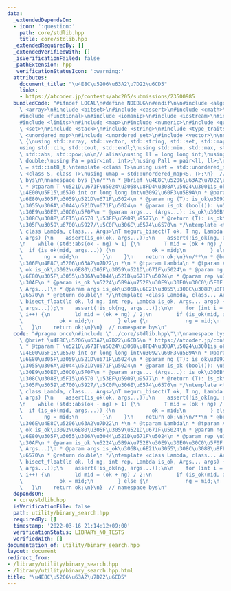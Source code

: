 ```yaml
---
data:
  _extendedDependsOn:
  - icon: ':question:'
    path: core/stdlib.hpp
    title: core/stdlib.hpp
  _extendedRequiredBy: []
  _extendedVerifiedWith: []
  _isVerificationFailed: false
  _pathExtension: hpp
  _verificationStatusIcon: ':warning:'
  attributes:
    document_title: "\u4E8C\u5206\u63A2\u7D22\u6CD5"
    links:
    - https://atcoder.jp/contests/abc205/submissions/23500985
  bundledCode: "#ifndef LOCAL\n#define NDEBUG\n#endif\n\n#include <algorithm>\n#include\
    \ <array>\n#include <bitset>\n#include <cassert>\n#include <cmath>\n#include <complex>\n\
    #include <functional>\n#include <iomanip>\n#include <iostream>\n#include <iterator>\n\
    #include <limits>\n#include <map>\n#include <numeric>\n#include <queue>\n#include\
    \ <set>\n#include <stack>\n#include <string>\n#include <type_traits>\n#include\
    \ <unordered_map>\n#include <unordered_set>\n#include <vector>\n\nnamespace bys\
    \ {\nusing std::array, std::vector, std::string, std::set, std::map, std::pair;\n\
    using std::cin, std::cout, std::endl;\nusing std::min, std::max, std::sort, std::reverse,\
    \ std::abs, std::pow;\n\n// alias\nusing ll = long long int;\nusing ld = long\
    \ double;\nusing Pa = pair<int, int>;\nusing Pall = pair<ll, ll>;\nusing ibool\
    \ = std::int8_t;\ntemplate <class T>\nusing uset = std::unordered_set<T>;\ntemplate\
    \ <class S, class T>\nusing umap = std::unordered_map<S, T>;\n}  // namespace\
    \ bys\n\nnamespace bys {\n/**\n * @brief \u4E8C\u5206\u63A2\u7D22\u6CD5\n * https://atcoder.jp/contests/abc205/submissions/23500985\n\
    \ * @tparam T \u521D\u671F\u5024\u3068\u8FD4\u308A\u5024\u3001is_ok\u306E\u7B2C\
    \u4E00\u5F15\u6570 int or long long int\u3092\u60F3\u5B9A\n * @param ok (T): is_ok\u3092\
    \u6E80\u305F\u3059\u521D\u671F\u5024\n * @param ng (T): is_ok\u3092\u6E80\u305F\
    \u3055\u306A\u3044\u521D\u671F\u5024\n * @param is_ok (bool()): \u5224\u5B9A\u7528\
    \u30E9\u30E0\u30C0\u5F0F\n * @param args... (Args...): is_ok\u306B\u6E21\u3055\
    \u308C\u308B\u5F15\u6570 \u53EF\u5909\u9577\n * @return (T): is_ok\u3092\u6E80\
    \u305F\u3059\u6700\u5927/\u5C0F\u306E\u6574\u6570\n */\ntemplate <typename T,\
    \ class Lambda, class... Args>\nT meguru_bisect(T ok, T ng, Lambda is_ok, Args...\
    \ args) {\n    assert(is_ok(ok, args...));\n    assert(!is_ok(ng, args...));\n\
    \n    while (std::abs(ok - ng) > 1) {\n        T mid = (ok + ng) / 2;\n      \
    \  if (is_ok(mid, args...)) {\n            ok = mid;\n        } else {\n     \
    \       ng = mid;\n        }\n    }\n    return ok;\n}\n/**\n * @brief \u5B9F\u6570\
    \u306E\u4E8C\u5206\u63A2\u7D22\n *\n * @tparam Lambda\n * @tparam Args\n * @param\
    \ ok is_ok\u3092\u6E80\u305F\u3059\u521D\u671F\u5024\n * @param ng is_ok\u3092\
    \u6E80\u305F\u3055\u306A\u3044\u521D\u671F\u5024\n * @param rep \u30A8\u30DD\u30C3\
    \u30AF\n * @param is_ok \u5224\u5B9A\u7528\u30E9\u30E0\u30C0\u5F0F bool(long double,\
    \ Args...)\n * @param args is_ok\u306B\u6E21\u3055\u308C\u308B\u8FFD\u52A0\u5F15\
    \u6570\n * @return double\n */\ntemplate <class Lambda, class... Args>\ndouble\
    \ bisect_float(ld ok, ld ng, int rep, Lambda is_ok, Args... args) {\n    assert(is_ok(ok,\
    \ args...));\n    assert(!is_ok(ng, args...));\n\n    for (int i = 0; i < rep;\
    \ i++) {\n        ld mid = (ok + ng) / 2;\n        if (is_ok(mid, args...)) {\n\
    \            ok = mid;\n        } else {\n            ng = mid;\n        }\n \
    \   }\n    return ok;\n}\n}  // namespace bys\n"
  code: "#pragma once\n#include \"../core/stdlib.hpp\"\n\nnamespace bys {\n/**\n *\
    \ @brief \u4E8C\u5206\u63A2\u7D22\u6CD5\n * https://atcoder.jp/contests/abc205/submissions/23500985\n\
    \ * @tparam T \u521D\u671F\u5024\u3068\u8FD4\u308A\u5024\u3001is_ok\u306E\u7B2C\
    \u4E00\u5F15\u6570 int or long long int\u3092\u60F3\u5B9A\n * @param ok (T): is_ok\u3092\
    \u6E80\u305F\u3059\u521D\u671F\u5024\n * @param ng (T): is_ok\u3092\u6E80\u305F\
    \u3055\u306A\u3044\u521D\u671F\u5024\n * @param is_ok (bool()): \u5224\u5B9A\u7528\
    \u30E9\u30E0\u30C0\u5F0F\n * @param args... (Args...): is_ok\u306B\u6E21\u3055\
    \u308C\u308B\u5F15\u6570 \u53EF\u5909\u9577\n * @return (T): is_ok\u3092\u6E80\
    \u305F\u3059\u6700\u5927/\u5C0F\u306E\u6574\u6570\n */\ntemplate <typename T,\
    \ class Lambda, class... Args>\nT meguru_bisect(T ok, T ng, Lambda is_ok, Args...\
    \ args) {\n    assert(is_ok(ok, args...));\n    assert(!is_ok(ng, args...));\n\
    \n    while (std::abs(ok - ng) > 1) {\n        T mid = (ok + ng) / 2;\n      \
    \  if (is_ok(mid, args...)) {\n            ok = mid;\n        } else {\n     \
    \       ng = mid;\n        }\n    }\n    return ok;\n}\n/**\n * @brief \u5B9F\u6570\
    \u306E\u4E8C\u5206\u63A2\u7D22\n *\n * @tparam Lambda\n * @tparam Args\n * @param\
    \ ok is_ok\u3092\u6E80\u305F\u3059\u521D\u671F\u5024\n * @param ng is_ok\u3092\
    \u6E80\u305F\u3055\u306A\u3044\u521D\u671F\u5024\n * @param rep \u30A8\u30DD\u30C3\
    \u30AF\n * @param is_ok \u5224\u5B9A\u7528\u30E9\u30E0\u30C0\u5F0F bool(long double,\
    \ Args...)\n * @param args is_ok\u306B\u6E21\u3055\u308C\u308B\u8FFD\u52A0\u5F15\
    \u6570\n * @return double\n */\ntemplate <class Lambda, class... Args>\ndouble\
    \ bisect_float(ld ok, ld ng, int rep, Lambda is_ok, Args... args) {\n    assert(is_ok(ok,\
    \ args...));\n    assert(!is_ok(ng, args...));\n\n    for (int i = 0; i < rep;\
    \ i++) {\n        ld mid = (ok + ng) / 2;\n        if (is_ok(mid, args...)) {\n\
    \            ok = mid;\n        } else {\n            ng = mid;\n        }\n \
    \   }\n    return ok;\n}\n}  // namespace bys\n"
  dependsOn:
  - core/stdlib.hpp
  isVerificationFile: false
  path: utility/binary_search.hpp
  requiredBy: []
  timestamp: '2022-03-16 21:14:12+09:00'
  verificationStatus: LIBRARY_NO_TESTS
  verifiedWith: []
documentation_of: utility/binary_search.hpp
layout: document
redirect_from:
- /library/utility/binary_search.hpp
- /library/utility/binary_search.hpp.html
title: "\u4E8C\u5206\u63A2\u7D22\u6CD5"
---
```

